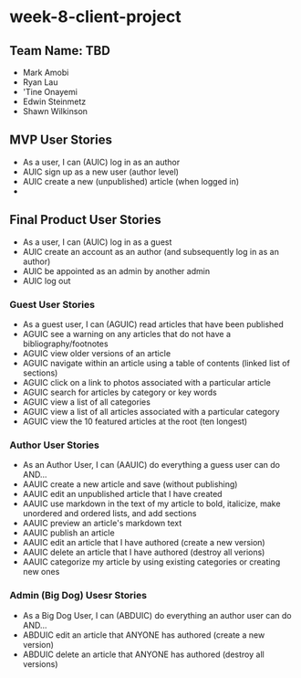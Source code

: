 # week-8-client-project

## Team Name: TBD
* Mark Amobi
* Ryan Lau
* 'Tine Onayemi
* Edwin Steinmetz
* Shawn Wilkinson

## MVP User Stories

* As a user, I can (AUIC) log in as an author
* AUIC sign up as a new user (author level)
* AUIC create a new (unpublished) article (when logged in)
*

## Final Product User Stories

* As a user, I can (AUIC) log in as a guest
* AUIC create an account as an author (and subsequently log in as an author)
* AUIC be appointed as an admin by another admin
* AUIC log out

### Guest User Stories
* As a guest user, I can (AGUIC) read articles that have been published
* AGUIC see a warning on any articles that do not have a bibliography/footnotes
* AGUIC view older versions of an article
* AGUIC navigate within an article using a table of contents (linked list of sections)
* AGUIC click on a link to photos associated with a particular article
* AGUIC search for articles by category or key words
* AGUIC view a list of all categories
* AGUIC view a list of all articles associated with a particular category
* AGUIC view the 10 featured articles at the root (ten longest)

### Author User Stories
* As an Author User, I can (AAUIC) do everything a guess user can do AND...
* AAUIC create a new article and save (without publishing)
* AAUIC edit an unpublished article that I have created
* AAUIC use markdown in the text of my article to bold, italicize, make unordered and ordered lists, and add sections
* AAUIC preview an article's markdown text
* AAUIC publish an article
* AAUIC edit an article that I have authored (create a new version)
* AAUIC delete an article that I have authored (destroy all verions)
* AAUIC categorize my article by using existing categories or creating new ones

### Admin (Big Dog) Usesr Stories
* As a Big Dog User, I can (ABDUIC) do everything an author user can do AND...
* ABDUIC edit an article that ANYONE has authored (create a new version)
* ABDUIC delete an article that ANYONE has authored (destroy all versions)
